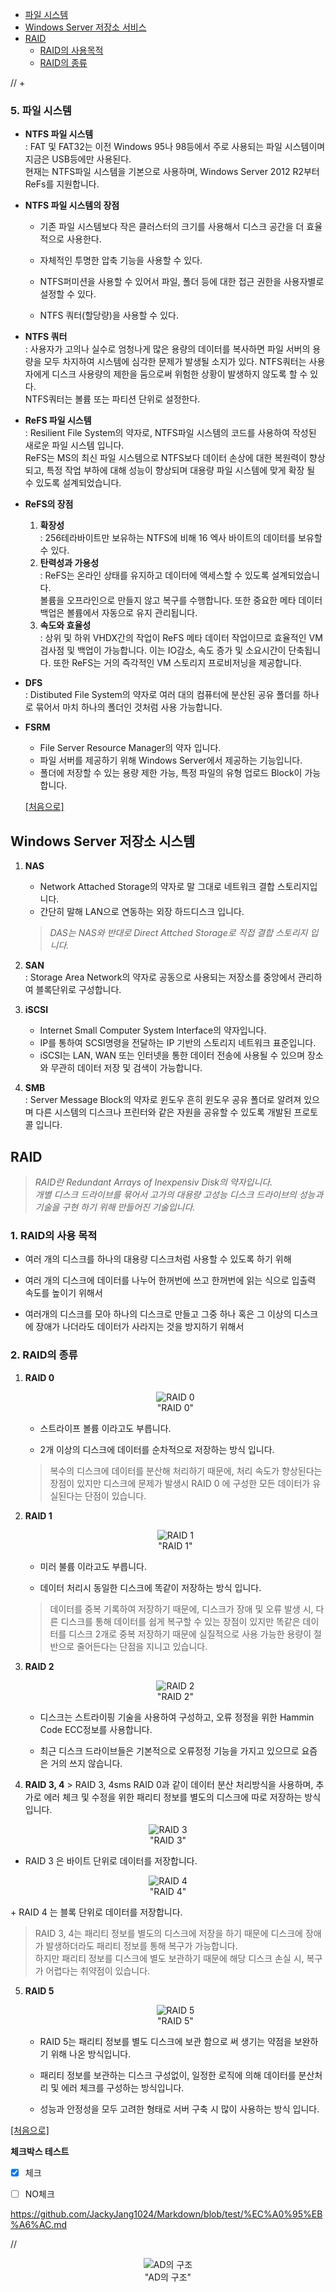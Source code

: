   + <a href="#content8">파일 시스템</a>
  + <a href="#content13">Windows Server 저장소 서비스</a>
  + <a href="#content14">RAID</a>
	+ <a href="#content15">RAID의 사용목적</a>
	+ <a href="#content16">RAID의 종류</a>
	
 // + <a href="#content18"></a>

### <div id="content8">5. 파일 시스템</div>
  + **NTFS 파일 시스템** <br> : FAT 및 FAT32는 이전 Windows 95나 98등에서 주로 사용되는 파일 시스템이며 지금은 USB등에만 사용된다. <br> 현재는 NTFS파일 시스템을 기본으로 사용하며, Windows Server 2012 R2부터 ReFs를 지원합니다.

  + **NTFS 파일 시스템의 장점**<br>
   
    +  기존 파일 시스템보다 작은 클러스터의 크기를 사용해서 디스크 공간을 더 효율적으로 사용한다.

    + 자체적인 투명한 압축 기능을 사용할 수 있다.

    + NTFS퍼미션을 사용할 수 있어서 파일, 폴더 등에 대한 접근 권한을 사용자별로 설정할 수 있다.

    + NTFS 쿼터(할당량)을 사용할 수 있다.

  + **NTFS 쿼터**<br> : 사용자가 고의나 실수로 엄청나게 많은 용량의 데이터를 복사하면 파일 서버의 용량을 모두 차지하여 시스템에 심각한 문제가 발생될 소지가 있다. NTFS쿼터는 사용자에게 디스크 사용량의 제한을 둠으로써 위험한 상황이 발생하지 않도록 할 수 있다.<br> NTFS쿼터는 볼륨 또는 파티션 단위로 설정한다.

  + **ReFS 파일 시스템**<br> : Resilient File System의 약자로, NTFS파일 시스템의 코드를 사용하여 작성된 새로운 파일 시스템 입니다.<br>ReFS는 MS의 최신 파일 시스템으로 NTFS보다 데이터 손상에 대한 복원력이 향상되고, 특정 작업 부하에 대해 성능이 향상되며 대용량 파일 시스템에 맞게 확장 될 수 있도록 설계되었습니다.

  + **ReFS의 장점**
      1. **확장성**<br>: 256테라바이트만 보유하는 NTFS에 비해 16 엑사 바이트의 데이터를 보유할 수 있다.
      2. **탄력성과 가용성**<br>: ReFS는 온라인 상태를 유지하고 데이터에 액세스할 수 있도록 설계되었습니다.<br> 볼륨을 오프라인으로 만들지 않고 복구를 수행합니다. 또한 중요한 메타 데이터 백업은 볼륨에서 자동으로 유지 관리됩니다.
      3. **속도와 효율성**<br>: 상위 및 하위 VHDX간의 작업이 ReFS 메타 데이터 작업이므로 효율적인 VM 검사점 및 백업이 가능합니다. 이는 IO감소, 속도 증가 및 소요시간이 단축됩니다. 또한 ReFS는 거의 즉각적인 VM 스토리지 프로비저닝을 제공합니다.
  
  + **DFS**<br> : Distibuted File System의 약자로 여러 대의 컴퓨터에 분산된 공유 폴더를 하나로 묶어서 마치 하나의 폴더인 것처럼 사용 가능합니다.
  + **FSRM**
	  + File Server Resource Manager의 약자 입니다.
	  + 파일 서버를 제공하기 위해 Windows Server에서 제공하는 기능입니다.
	  + 폴더에 저장할 수 있는 용량 제한 가능, 특정 파일의 유형 업로드 Block이 가능합니다.
	  
	  <a href="#home">[처음으로]</a>
	  
## <div id="content13">Windows Server 저장소 시스템</div>

  1. **NAS**
	  + Network Attached Storage의 약자로 말 그대로 네트워크 결합 스토리지입니다.
	  + 간단히 말해 LAN으로 연동하는 외장 하드디스크 입니다.
	  > *DAS는 NAS와 반대로 Direct Attched Storage로 직접 결합 스토리지 입니다.*
	  
  2. **SAN**<br> : Storage Area Network의 약자로 공동으로 사용되는 저장소를 중앙에서 관리하여 블록단위로 구성합니다.
  
  3. **iSCSI**
	  + Internet Small Computer System Interface의 약자입니다.
	  + IP를 통하여 SCSI명령을 전달하는 IP 기반의 스토리지 네트워크 표준입니다.
	  + iSCSI는 LAN, WAN 또는 인터넷을 통한 데이터 전송에 사용될 수 있으며 장소와 무관히 데이터 저장 및 검색이 가능합니다.
	  
  4. **SMB**<br> : Server Message Block의 약자로 윈도우 흔히 윈도우 공유 폴더로 알려져 있으며 다른 시스템의 디스크나 프린터와 같은 자원을 공유할 수 있도록 개발된 프로토콜 입니다.
  
## <div id="content14">RAID</div>

> *RAID란 Redundant Arrays of Inexpensiv Disk의 약자입니다.* <br>
> *개별 디스크 드라이브를 묶어서 고가의 대용량 고성능 디스크 드라이브의 성능과 기술을 구현 하기 위해 만들어진 기술입니다.*

### <div id="content15">1. RAID의 사용 목적</div>

  + 여러 개의 디스크를 하나의 대용량 디스크처럼 사용할 수 있도록 하기 위해
  
  + 여러 개의 디스크에 데이터를 나누어 한꺼번에 쓰고 한꺼번에 읽는 식으로 입출력 속도를 높이기 위해서
  
  + 여러개의 디스크를 모아 하나의 디스크로 만들고 그중 하나 혹은 그 이상의 디스크에 장애가 나더라도 데이터가 사라지는 것을 방지하기 위해서

### <div id="content16">2. RAID의 종류</div>

  1. **RAID 0**
    <p align="center">
	  <img src="https://img1.daumcdn.net/thumb/R1280x0/?scode=mtistory2&fname=https%3A%2F%2Fblog.kakaocdn.net%2Fdn%2F7QUwS%2FbtqALulIILc%2FCNkdQDE3aw9HFe043247i1%2Fimg.png" alt="RAID 0"/>
	   <br>
	   "RAID 0"   
	</p>
	  + 스트라이프 볼륨 이라고도 부릅니다.
	
	  + 2개 이상의 디스크에 데이터를 순차적으로 저장하는 방식 입니다.
	  > 복수의 디스크에 데이터를 분산해 처리하기 때문에, 처리 속도가 향상된다는 장점이 있지만 디스크에 문제가 발생시 RAID 0 에 구성한 모든 데이터가 유실된다는 단점이 있습니다.
	
  2. **RAID 1**
	<p align="center">
	  <img src="https://img1.daumcdn.net/thumb/R1280x0/?scode=mtistory2&fname=https%3A%2F%2Fblog.kakaocdn.net%2Fdn%2FnYneF%2FbtqALQhJGcQ%2FoRTy7JljRYDgkGHxB2ijpk%2Fimg.png" alt="RAID 1"/>
	   <br>
	   "RAID 1"   
	</p>
	  + 미러 불륨 이라고도 부릅니다.
	
	  + 데이터 처리시 동일한 디스크에 똑같이 저장하는 방식 입니다.
	  > 데이터를 중복 기록하여 저장하기 때문에, 디스크가 장애 및 오류 발생 시, 다른 디스크를 통해 데이터를 쉽게 복구할 수 있는 장점이 있지만 똑같은 데이터를 디스크 2개로 중복 저장하기 때문에 실질적으로 사용 가능한 용량이 절반으로 줄어든다는 단점을 지니고 있습니다.
	
  3. **RAID 2**
	<p align="center">
	  <img src="https://img1.daumcdn.net/thumb/R1280x0/?scode=mtistory2&fname=https%3A%2F%2Fblog.kakaocdn.net%2Fdn%2FdgyRYG%2FbtqANCCQQhY%2FMzPGfwNv6zks5O20yJus9K%2Fimg.png" alt="RAID 2"/>
	   <br>
	   "RAID 2"   
	</p>	
	  + 디스크는 스트라이핑 기술을 사용하여 구성하고, 오류 정정을 위한 Hammin Code ECC정보를 사용합니다.
	
	  + 최근 디스크 드라이브들은 기본적으로 오류정정 기능을 가지고 있으므로 요즘은 거의 쓰지 않습니다.
	
  4. **RAID 3, 4**
    > RAID 3, 4sms RAID 0과 같이 데이터 분산 처리방식을 사용하며, 추가로 에러 체크 및 수정을 위한 패리티 정보를 별도의 디스크에 따로 저장하는 방식 입니다.
<p align="center">
  <img src="https://img1.daumcdn.net/thumb/R1280x0/?scode=mtistory2&fname=https%3A%2F%2Fblog.kakaocdn.net%2Fdn%2Fb0OknV%2FbtqANCCQQfF%2FVY1HvZi6VCKG3HH0rFIcYK%2Fimg.png" alt="RAID 3"/>
   <br>
   "RAID 3"   
</p>

  + RAID 3 은 바이트 단위로 데이터를 저장합니다.
<p align="center">
  <img src="https://img1.daumcdn.net/thumb/R1280x0/?scode=mtistory2&fname=https%3A%2F%2Fblog.kakaocdn.net%2Fdn%2FIiXXf%2FbtqAJOeoMw7%2FXmRBnqma8MHGO4xMLGlnS0%2Fimg.png" alt="RAID 4"/>
  <br>
  "RAID 4"
</p>
  + RAID 4 는 블록 단위로 데이터를 저장합니다.
    
  > RAID 3, 4는 패리티 정보를 별도의 디스크에 저장을 하기 때문에 디스크에 장애가 발생하더라도 패리티 정보를 통해 복구가 가능합니다. <br>
  > 하지만 패리티 정보를 디스크에 별도 보관하기 때문에 해당 디스크 손실 시, 복구가 어렵다는 취약점이 있습니다.
	
  5. **RAID 5**
	<p align="center">
	  <img src="https://img1.daumcdn.net/thumb/R1280x0/?scode=mtistory2&fname=https%3A%2F%2Fblog.kakaocdn.net%2Fdn%2FkL4yx%2FbtqALPQHUED%2FpyqSsgKkqKs1AZuOJNpuP1%2Fimg.png" alt="RAID 5"/>
	  <br>
	  "RAID 5"   
	</p>
	
	  + RAID 5는 패리티 정보를 별도 디스크에 보관 함으로 써 생기는 약점을 보완하기 위해 나온 방식입니다.
	
	  + 패리티 정보를 보관하는 디스크 구성없이, 일정한 로직에 의해 데이터를 분산처리 및 에러 체크를 구성하는 방식입니다.
	
	  + 성능과 안정성을 모두 고려한 형태로 서버 구축 시 많이 사용하는 방식 입니다.
			

 <a href="#home">[처음으로]</a>

      
**체크박스 테스트**
- [X] 체크
- [ ] NO체크


https://github.com/JackyJang1024/Markdown/blob/test/%EC%A0%95%EB%A6%AC.md

//	<p align="center">
	  <img src="" alt="AD의 구조"/>
	   <br>
	   "AD의 구조"   
	</p>
